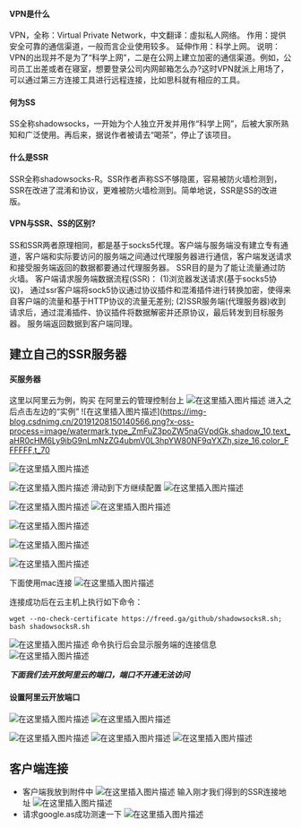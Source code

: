 
#### VPN是什么
VPN，全称：Virtual Private Network，中文翻译：虛拟私人网络。
作用：提供安全可靠的通信渠道，一般而言企业使用较多。
延伸作用：科学上网。
说明：VPN的出现并不是为了“科学上网”，二是在公网上建立加密的通信渠道。例如，公司员工出差或者在寝室，想要登录公司内网邮箱怎么办?这时VPN就派上用场了，可以通过第三方连接工具进行远程连接，比如思科就有相应的工具。

#### 何为SS
SS全称shadowsocks，一开始为个人独立开发并用作“科学上网”，后被大家所熟知和广泛使用。再后来，据说作者被请去“喝茶”，停止了该项目。

#### 什么是SSR
SSR全称shadowsocks-R。SSR作者声称SS不够隐匿，容易被防火墙检测到，SSR在改进了混淆和协议，更难被防火墙检测到。简单地说，SSR是SS的改进版。

#### VPN与SSR、SS的区别?
SS和SSR两者原理相同，都是基于socks5代理。客户端与服务端没有建立专有通道，客户端和实际要访问的服务端之间通过代理服务器进行通信，客户端发送请求和接受服务端返回的数据都要通过代理服务器。
SSR目的是为了能让流量通过防火墙。
客户端请求服务端数据流程(SSR)：
(1)浏览器发送请求(基于socks5协议)， 通过ssr客户端将sock5协议通过协议插件和混淆插件进行转换加密，使得来自客户端的流量和基于HTTP协议的流量无差别;
(2)SSR服务端(代理服务器)收到请求后，通过混淆插件、协议插件将数据解密并还原协议，最后转发到目标服务器。
服务端返回数据到客户端同理。

## 建立自己的SSR服务器
#### 买服务器
这里以阿里云为例，购买
在阿里云的管理控制台上
![在这里插入图片描述](https://img-blog.csdnimg.cn/20191208150030185.png?x-oss-process=image/watermark,type_ZmFuZ3poZW5naGVpdGk,shadow_10,text_aHR0cHM6Ly9ibG9nLmNzZG4ubmV0L3hpYW80NF9qYXZh,size_16,color_FFFFFF,t_70)
进入之后点击左边的“实例”
![在这里插入图片描述](https://img-blog.csdnimg.cn/20191208150140566.png?x-oss-process=image/watermark,type_ZmFuZ3poZW5naGVpdGk,shadow_10,text_aHR0cHM6Ly9ibG9nLmNzZG4ubmV0L3hpYW80NF9qYXZh,size_16,color_FFFFFF,t_70

![在这里插入图片描述](https://img-blog.csdnimg.cn/20191208150443136.png?x-oss-process=image/watermark,type_ZmFuZ3poZW5naGVpdGk,shadow_10,text_aHR0cHM6Ly9ibG9nLmNzZG4ubmV0L3hpYW80NF9qYXZh,size_16,color_FFFFFF,t_70)

![在这里插入图片描述](https://img-blog.csdnimg.cn/20191208150900315.png?x-oss-process=image/watermark,type_ZmFuZ3poZW5naGVpdGk,shadow_10,text_aHR0cHM6Ly9ibG9nLmNzZG4ubmV0L3hpYW80NF9qYXZh,size_16,color_FFFFFF,t_70)
滑动到下方继续配置
![在这里插入图片描述](https://img-blog.csdnimg.cn/20191208151216750.png?x-oss-process=image/watermark,type_ZmFuZ3poZW5naGVpdGk,shadow_10,text_aHR0cHM6Ly9ibG9nLmNzZG4ubmV0L3hpYW80NF9qYXZh,size_16,color_FFFFFF,t_70)

![在这里插入图片描述](https://img-blog.csdnimg.cn/20191208151540589.png?x-oss-process=image/watermark,type_ZmFuZ3poZW5naGVpdGk,shadow_10,text_aHR0cHM6Ly9ibG9nLmNzZG4ubmV0L3hpYW80NF9qYXZh,size_16,color_FFFFFF,t_70)
![在这里插入图片描述](https://img-blog.csdnimg.cn/20191208151853679.png?x-oss-process=image/watermark,type_ZmFuZ3poZW5naGVpdGk,shadow_10,text_aHR0cHM6Ly9ibG9nLmNzZG4ubmV0L3hpYW80NF9qYXZh,size_16,color_FFFFFF,t_70)

![在这里插入图片描述](https://img-blog.csdnimg.cn/20191208152005428.png?x-oss-process=image/watermark,type_ZmFuZ3poZW5naGVpdGk,shadow_10,text_aHR0cHM6Ly9ibG9nLmNzZG4ubmV0L3hpYW80NF9qYXZh,size_16,color_FFFFFF,t_70)

![在这里插入图片描述](https://img-blog.csdnimg.cn/20191208152133787.png?x-oss-process=image/watermark,type_ZmFuZ3poZW5naGVpdGk,shadow_10,text_aHR0cHM6Ly9ibG9nLmNzZG4ubmV0L3hpYW80NF9qYXZh,size_16,color_FFFFFF,t_70)

![在这里插入图片描述](https://img-blog.csdnimg.cn/20191208152644215.png?x-oss-process=image/watermark,type_ZmFuZ3poZW5naGVpdGk,shadow_10,text_aHR0cHM6Ly9ibG9nLmNzZG4ubmV0L3hpYW80NF9qYXZh,size_16,color_FFFFFF,t_70)

下面使用mac连接
![在这里插入图片描述](https://img-blog.csdnimg.cn/20191208153028665.png)

连接成功后在云主机上执行如下命令： 
```
wget --no-check-certificate https://freed.ga/github/shadowsocksR.sh; bash shadowsocksR.sh
```

  ![在这里插入图片描述](https://img-blog.csdnimg.cn/20191208154226973.png?x-oss-process=image/watermark,type_ZmFuZ3poZW5naGVpdGk,shadow_10,text_aHR0cHM6Ly9ibG9nLmNzZG4ubmV0L3hpYW80NF9qYXZh,size_16,color_FFFFFF,t_70)
命令执行后会显示服务端的连接信息
![在这里插入图片描述](https://img-blog.csdnimg.cn/20191208154459752.png?x-oss-process=image/watermark,type_ZmFuZ3poZW5naGVpdGk,shadow_10,text_aHR0cHM6Ly9ibG9nLmNzZG4ubmV0L3hpYW80NF9qYXZh,size_16,color_FFFFFF,t_70)

***下面我们去开放阿里云的端口，端口不开通无法访问***

#### 设置阿里云开放端口

![在这里插入图片描述](https://img-blog.csdnimg.cn/20191208154739659.png?x-oss-process=image/watermark,type_ZmFuZ3poZW5naGVpdGk,shadow_10,text_aHR0cHM6Ly9ibG9nLmNzZG4ubmV0L3hpYW80NF9qYXZh,size_16,color_FFFFFF,t_70)
![在这里插入图片描述](https://img-blog.csdnimg.cn/20191208154853961.png?x-oss-process=image/watermark,type_ZmFuZ3poZW5naGVpdGk,shadow_10,text_aHR0cHM6Ly9ibG9nLmNzZG4ubmV0L3hpYW80NF9qYXZh,size_16,color_FFFFFF,t_70)

![在这里插入图片描述](https://img-blog.csdnimg.cn/20191208155158994.png?x-oss-process=image/watermark,type_ZmFuZ3poZW5naGVpdGk,shadow_10,text_aHR0cHM6Ly9ibG9nLmNzZG4ubmV0L3hpYW80NF9qYXZh,size_16,color_FFFFFF,t_70)
![在这里插入图片描述](https://img-blog.csdnimg.cn/20191208155243209.png?x-oss-process=image/watermark,type_ZmFuZ3poZW5naGVpdGk,shadow_10,text_aHR0cHM6Ly9ibG9nLmNzZG4ubmV0L3hpYW80NF9qYXZh,size_16,color_FFFFFF,t_70)
![在这里插入图片描述](https://img-blog.csdnimg.cn/20191208155518559.png?x-oss-process=image/watermark,type_ZmFuZ3poZW5naGVpdGk,shadow_10,text_aHR0cHM6Ly9ibG9nLmNzZG4ubmV0L3hpYW80NF9qYXZh,size_16,color_FFFFFF,t_70)
## 客户端连接
* 客户端我放到附件中
![在这里插入图片描述](https://img-blog.csdnimg.cn/20191208155750170.png?x-oss-process=image/watermark,type_ZmFuZ3poZW5naGVpdGk,shadow_10,text_aHR0cHM6Ly9ibG9nLmNzZG4ubmV0L3hpYW80NF9qYXZh,size_16,color_FFFFFF,t_70)
输入刚才我们得到的SSR连接地址
![在这里插入图片描述](https://img-blog.csdnimg.cn/20191208155946961.png?x-oss-process=image/watermark,type_ZmFuZ3poZW5naGVpdGk,shadow_10,text_aHR0cHM6Ly9ibG9nLmNzZG4ubmV0L3hpYW80NF9qYXZh,size_16,color_FFFFFF,t_70)
* 请求google.as成功测速一下
![在这里插入图片描述](https://img-blog.csdnimg.cn/2019120816041566.png?x-oss-process=image/watermark,type_ZmFuZ3poZW5naGVpdGk,shadow_10,text_aHR0cHM6Ly9ibG9nLmNzZG4ubmV0L3hpYW80NF9qYXZh,size_16,color_FFFFFF,t_70)
